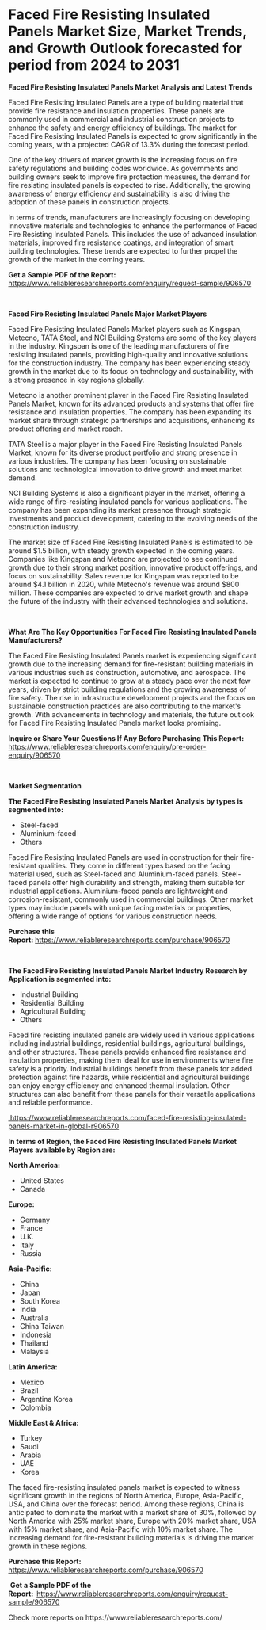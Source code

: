 <p><h1>Faced Fire Resisting Insulated Panels Market Size, Market Trends, and Growth Outlook forecasted for period from 2024 to 2031</h1></p><p><strong>Faced Fire Resisting Insulated Panels Market Analysis and Latest Trends</strong></p>
<p><p>Faced Fire Resisting Insulated Panels are a type of building material that provide fire resistance and insulation properties. These panels are commonly used in commercial and industrial construction projects to enhance the safety and energy efficiency of buildings. The market for Faced Fire Resisting Insulated Panels is expected to grow significantly in the coming years, with a projected CAGR of 13.3% during the forecast period.</p><p>One of the key drivers of market growth is the increasing focus on fire safety regulations and building codes worldwide. As governments and building owners seek to improve fire protection measures, the demand for fire resisting insulated panels is expected to rise. Additionally, the growing awareness of energy efficiency and sustainability is also driving the adoption of these panels in construction projects.</p><p>In terms of trends, manufacturers are increasingly focusing on developing innovative materials and technologies to enhance the performance of Faced Fire Resisting Insulated Panels. This includes the use of advanced insulation materials, improved fire resistance coatings, and integration of smart building technologies. These trends are expected to further propel the growth of the market in the coming years.</p></p>
<p><strong>Get a Sample PDF of the Report:&nbsp;</strong> <a href="https://www.reliableresearchreports.com/enquiry/request-sample/906570">https://www.reliableresearchreports.com/enquiry/request-sample/906570</a></p>
<p>&nbsp;</p>
<p><strong>Faced Fire Resisting Insulated Panels Major Market Players</strong></p>
<p><p>Faced Fire Resisting Insulated Panels Market players such as Kingspan, Metecno, TATA Steel, and NCI Building Systems are some of the key players in the industry. Kingspan is one of the leading manufacturers of fire resisting insulated panels, providing high-quality and innovative solutions for the construction industry. The company has been experiencing steady growth in the market due to its focus on technology and sustainability, with a strong presence in key regions globally.</p><p>Metecno is another prominent player in the Faced Fire Resisting Insulated Panels Market, known for its advanced products and systems that offer fire resistance and insulation properties. The company has been expanding its market share through strategic partnerships and acquisitions, enhancing its product offering and market reach.</p><p>TATA Steel is a major player in the Faced Fire Resisting Insulated Panels Market, known for its diverse product portfolio and strong presence in various industries. The company has been focusing on sustainable solutions and technological innovation to drive growth and meet market demand.</p><p>NCI Building Systems is also a significant player in the market, offering a wide range of fire-resisting insulated panels for various applications. The company has been expanding its market presence through strategic investments and product development, catering to the evolving needs of the construction industry.</p><p>The market size of Faced Fire Resisting Insulated Panels is estimated to be around $1.5 billion, with steady growth expected in the coming years. Companies like Kingspan and Metecno are projected to see continued growth due to their strong market position, innovative product offerings, and focus on sustainability. Sales revenue for Kingspan was reported to be around $4.1 billion in 2020, while Metecno's revenue was around $800 million. These companies are expected to drive market growth and shape the future of the industry with their advanced technologies and solutions.</p></p>
<p>&nbsp;</p>
<p><strong>What Are The Key Opportunities For Faced Fire Resisting Insulated Panels Manufacturers?</strong></p>
<p><p>The Faced Fire Resisting Insulated Panels market is experiencing significant growth due to the increasing demand for fire-resistant building materials in various industries such as construction, automotive, and aerospace. The market is expected to continue to grow at a steady pace over the next few years, driven by strict building regulations and the growing awareness of fire safety. The rise in infrastructure development projects and the focus on sustainable construction practices are also contributing to the market's growth. With advancements in technology and materials, the future outlook for Faced Fire Resisting Insulated Panels market looks promising.</p></p>
<p><strong>Inquire or Share Your Questions If Any Before Purchasing This Report:</strong> <a href="https://www.reliableresearchreports.com/enquiry/pre-order-enquiry/906570">https://www.reliableresearchreports.com/enquiry/pre-order-enquiry/906570</a></p>
<p>&nbsp;</p>
<p><strong>Market Segmentation</strong></p>
<p><strong>The Faced Fire Resisting Insulated Panels Market Analysis by types is segmented into:</strong></p>
<p><ul><li>Steel-faced</li><li>Aluminium-faced</li><li>Others</li></ul></p>
<p><p>Faced Fire Resisting Insulated Panels are used in construction for their fire-resistant qualities. They come in different types based on the facing material used, such as Steel-faced and Aluminium-faced panels. Steel-faced panels offer high durability and strength, making them suitable for industrial applications. Aluminium-faced panels are lightweight and corrosion-resistant, commonly used in commercial buildings. Other market types may include panels with unique facing materials or properties, offering a wide range of options for various construction needs.</p></p>
<p><strong>Purchase this Report:&nbsp;</strong><a href="https://www.reliableresearchreports.com/purchase/906570">https://www.reliableresearchreports.com/purchase/906570</a></p>
<p>&nbsp;</p>
<p><strong>The Faced Fire Resisting Insulated Panels Market Industry Research by Application is segmented into:</strong></p>
<p><ul><li>Industrial Building</li><li>Residential Building</li><li>Agricultural Building</li><li>Others</li></ul></p>
<p><p>Faced fire resisting insulated panels are widely used in various applications including industrial buildings, residential buildings, agricultural buildings, and other structures. These panels provide enhanced fire resistance and insulation properties, making them ideal for use in environments where fire safety is a priority. Industrial buildings benefit from these panels for added protection against fire hazards, while residential and agricultural buildings can enjoy energy efficiency and enhanced thermal insulation. Other structures can also benefit from these panels for their versatile applications and reliable performance.</p></p>
<p><a href="https://www.reliableresearchreports.com/faced-fire-resisting-insulated-panels-market-in-global-r906570">&nbsp;https://www.reliableresearchreports.com/faced-fire-resisting-insulated-panels-market-in-global-r906570</a></p>
<p><strong>In terms of Region, the Faced Fire Resisting Insulated Panels Market Players available by Region are:</strong></p>
<p>
    <p> <strong> North America: </strong>
        <ul>
            <li>United States</li>
            <li>Canada</li>
        </ul>
        </p> 
    <p> <strong> Europe: </strong>
        <ul>
            <li>Germany</li>
            <li>France</li>
            <li>U.K.</li>
            <li>Italy</li>
            <li>Russia</li>
        </ul>
        </p> 
    <p> <strong> Asia-Pacific: </strong>
        <ul>
            <li>China</li>
            <li>Japan</li>
            <li>South Korea</li>
            <li>India</li>
            <li>Australia</li>
            <li>China Taiwan</li>
            <li>Indonesia</li>
            <li>Thailand</li>
            <li>Malaysia</li>
        </ul>
        </p> 
    <p> <strong> Latin America: </strong>
        <ul>
            <li>Mexico</li>
            <li>Brazil</li>
            <li>Argentina Korea</li>
            <li>Colombia</li>
        </ul>
        </p> 
    <p> <strong> Middle East & Africa: </strong>
        <ul>
            <li>Turkey</li>
            <li>Saudi</li>
            <li>Arabia</li>
            <li>UAE</li>
            <li>Korea</li>
        </ul>
    </p>
    </p>
<p><p>The faced fire-resisting insulated panels market is expected to witness significant growth in the regions of North America, Europe, Asia-Pacific, USA, and China over the forecast period. Among these regions, China is anticipated to dominate the market with a market share of 30%, followed by North America with 25% market share, Europe with 20% market share, USA with 15% market share, and Asia-Pacific with 10% market share. The increasing demand for fire-resistant building materials is driving the market growth in these regions.</p></p>
<p><strong>Purchase this Report: </strong><a href="https://www.reliableresearchreports.com/purchase/906570">https://www.reliableresearchreports.com/purchase/906570</a></p>
<p>&nbsp;<strong>Get a Sample PDF of the Report:&nbsp;&nbsp;</strong><a href="https://www.reliableresearchreports.com/enquiry/request-sample/906570">https://www.reliableresearchreports.com/enquiry/request-sample/906570</a></p>
<p><strong></strong></p>
<p>Check more reports on https://www.reliableresearchreports.com/</p>